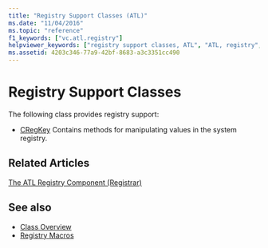 ```yaml
---
title: "Registry Support Classes (ATL)"
ms.date: "11/04/2016"
ms.topic: "reference"
f1_keywords: ["vc.atl.registry"]
helpviewer_keywords: ["registry support classes, ATL", "ATL, registry", "registry support classes"]
ms.assetid: 4203c346-77a9-42bf-8683-a3c3351cc490
---
```

# Registry Support Classes

The following class provides registry support:

- [CRegKey](../atl/reference/cregkey-class.md) Contains methods for manipulating values in the system registry.

## Related Articles

[The ATL Registry Component (Registrar)](../atl/atl-registry-component-registrar.md)

## See also

- [Class Overview](../atl/atl-class-overview.md)
- [Registry Macros](../atl/reference/registry-macros.md)
